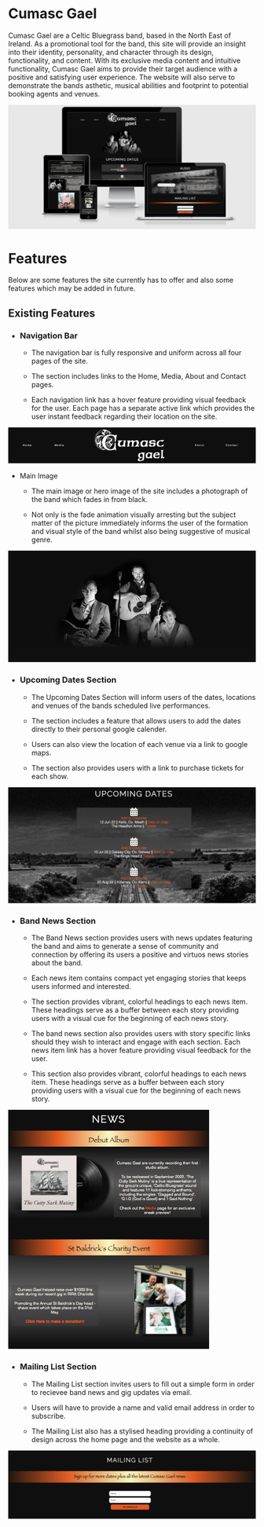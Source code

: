 # Cumasc Gael

Cumasc Gael are a Celtic Bluegrass band, based in the North East of Ireland. 
As a promotional tool for the band, this site will provide an insight into their identity, personality, and character through its design, functionality, and content.
With its exclusive media content and intuitive functionality, Cumasc Gael aims to provide their target audience with a positive and satisfying user experience.
The website will also serve to demonstrate the bands asthetic, musical abilities and footprint to potential booking agents and venues. 


<img src="README_images/responsive_hero.png">   

# Features
Below are some features the site currently has to offer and also some features which may be added in future.

## Existing Features ##

* ### Navigation Bar

    * The navigation bar is fully responsive and uniform across all four pages of the site.

    * The section includes links to the Home, Media, About and Contact pages.
    * Each navigation link has a hover feature providing visual feedback for the user. Each page has a separate active link which provides the user instant feedback regarding their location on the site.

<img src="README_images/navbar.png"> 

* Main Image 

    * The main image or hero image of the site includes a photograph of the band which fades in from black. 
    
    * Not only is the fade animation visually arresting but the subject matter of the picture immediately informs the user of the formation and visual style of the band whilst also being suggestive of musical genre.

<img src="README_images/hero.png"> 



* ### Upcoming Dates Section

    * The Upcoming Dates Section will inform users of the dates, locations and venues of the bands scheduled live performances.

    * The section includes a feature that allows users to add the dates directly to their personal google calender.
    
    * Users can also view the location of each venue via a link to google maps.

    * The section also provides users with a link to purchase tickets for each show.

<img src="README_images/upcoming_dates.png">

* ### Band News Section

    * The Band News section provides users with news updates featuring the band and aims to generate a sense of community and connection by offering its users a positive and virtuos news stories about the band.   

    * Each news item contains compact yet engaging stories that keeps users informed and interested.
    
    * The section provides vibrant, colorful headings to each news item. These headings serve as a buffer between each story providing users with a visual cue for the beginning of each news story.

    * The band news section also provides users with story specific links should they wish to interact and engage with each section. Each news item link has a hover feature providing visual feedback for the user.
    
    * This section also provides vibrant, colorful headings to each news item. These headings serve as a buffer between each story providing users with a visual cue for the beginning of each news story.

<img src="README_images/band_news.png"> 

* ### Mailing List Section    
    
    

    * The Mailing List section invites users to fill out a simple form in order to recievee band news and gig updates via email. 

    * Users will have to provide a name and valid email address in order to subscribe.
    
    * The Mailing List also has a stylised heading providing a continuity of design across the home page and the website as a whole. 

<img src="README_images/mailing_list.png">

